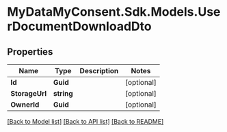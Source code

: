 # MyDataMyConsent.Sdk.Models.UserDocumentDownloadDto

## Properties

Name | Type | Description | Notes
------------ | ------------- | ------------- | -------------
**Id** | **Guid** |  | [optional] 
**StorageUrl** | **string** |  | [optional] 
**OwnerId** | **Guid** |  | [optional] 

[[Back to Model list]](../README.md#documentation-for-models) [[Back to API list]](../README.md#documentation-for-api-endpoints) [[Back to README]](../README.md)

